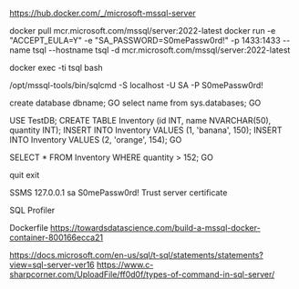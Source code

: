 https://hub.docker.com/_/microsoft-mssql-server

docker pull mcr.microsoft.com/mssql/server:2022-latest
docker run -e "ACCEPT_EULA=Y" -e "SA_PASSWORD=S0mePassw0rd!" -p 1433:1433 --name tsql --hostname tsql -d mcr.microsoft.com/mssql/server:2022-latest

docker exec -ti tsql bash

/opt/mssql-tools/bin/sqlcmd -S localhost -U SA -P S0mePassw0rd!

create database dbname;
GO
select name from sys.databases;
GO

USE TestDB;
CREATE TABLE Inventory (id INT, name NVARCHAR(50), quantity INT);
INSERT INTO Inventory VALUES (1, 'banana', 150); INSERT INTO Inventory VALUES (2, 'orange', 154);
GO

SELECT * FROM Inventory WHERE quantity > 152;
GO

quit
exit

SSMS
127.0.0.1
sa
S0mePassw0rd!
Trust server certificate

SQL Profiler

Dockerfile
https://towardsdatascience.com/build-a-mssql-docker-container-800166ecca21

https://docs.microsoft.com/en-us/sql/t-sql/statements/statements?view=sql-server-ver16
https://www.c-sharpcorner.com/UploadFile/ff0d0f/types-of-command-in-sql-server/
